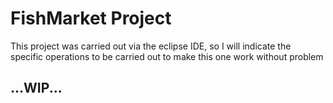 # FishMarket Project


This project was carried out via the eclipse IDE, so I will indicate the specific operations to be carried out to make this one work without problem

## ...WIP...
